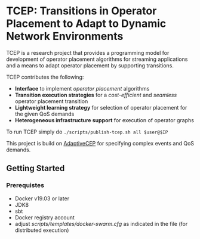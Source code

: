 # TCEP: Transitions in Operator Placement to Adapt to Dynamic Network Environments

TCEP is a research project that provides a programming model for development of operator placement algorithms for streaming applications and a means to adapt operator placement by supporting transitions. 
 
TCEP contributes the following:

+ **Interface** to implement _operator placement_ algorithms
+ **Transition execution strategies** for a _cost-efficient_ and _seamless_ operator placement transition
+ **Lightweight learning strategy** for selection of operator placement for the given QoS demands
+ **Heterogeneous infrastructure support** for execution of operator graphs

To run TCEP simply do `./scripts/publish-tcep.sh all $user@$IP` 

This project is build on [AdaptiveCEP](https://pweisenburger.github.io/AdaptiveCEP/) for specifying complex events and QoS demands. 

## Getting Started

### Prerequistes 

* Docker v19.03 or later
* JDK8
* sbt
* Docker registry account
* adjust *scripts/templates/docker-swarm.cfg* as indicated in the file (for distributed execution)



